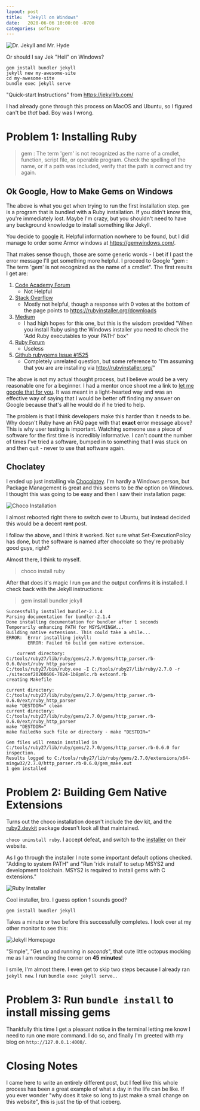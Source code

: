 ```yaml
---
layout: post
title:  "Jekyll on Windows"
date:   2020-06-06 10:00:00 -0700
categories: software
---
```


![Dr. Jekyll and Mr. Hyde](/assets/images/jekyll-hyde.jpg)

Or should I say Jek "Hell" on Windows?

<!--more-->
    
    gem install bundler jekyll
    jekyll new my-awesome-site
    cd my-awesome-site
    bundle exec jekyll serve

"Quick-start Instructions" from https://jekyllrb.com/

I had already gone through this process on MacOS and Ubuntu, so I figured can't be _that_ bad.  Boy was I wrong.

# Problem 1: Installing Ruby

> gem : The term 'gem' is not recognized as the name of a cmdlet, function, script file, or operable program. Check the spelling of the name, or if a path was included, verify that the path is correct and try again.

## Ok Google, How to Make Gems on Windows

The above is what you get when trying to run the first installation step. `gem` is a program that is bundled with a Ruby installation.  If you didn't know this, you're immediately lost. Maybe I'm crazy, but you shouldn't need to have any background knowledge to install something like Jekyll.

You decide to [google](https://www.google.com/search?q=gem+windows) it.  Helpful information nowhere to be found, but I did manage to order some Armor windows at https://gemwindows.com/.

That makes sense though, those are some generic words - I bet if I past the error message I'll get something more helpful.  I proceed to Google "gem : The term 'gem' is not recognized as the name of a cmdlet".  The first results I get are:

1. [Code Academy Forum](https://discuss.codecademy.com/t/command-line-says-gem-is-not-recognized-as-an-internal-or-external-command/41618)
    - Not Helpful
2. [Stack Overflow](https://stackoverflow.com/questions/27239491/cannot-install-gem-make-is-not-recognized-as-an-internal-or-external-command-o)
    - Mostly not helpful, though a response with 0 votes at the bottom of the page points to https://rubyinstaller.org/downloads
3. [Medium](https://medium.com/@andreahanna/i-got-a-gem-is-not-recognized-error-when-i-ran-the-command-in-cmd-a4d9d1bcf0c2)
    - I had high hopes for this one, but this is the wisdom provided "When you install Ruby using the Windows installer you need to check the 'Add Ruby executables to your PATH' box"
4. [Ruby Forum](https://www.ruby-forum.com/t/gem-is-not-recongnized/111891)
    - Useless
5. [Github rubygems Issue #1525](https://github.com/rubygems/rubygems/issues/1525)
    - Completely unrelated question, but some reference to "I'm assuming that you are are installing via http://rubyinstaller.org/"

The above is not my actual thought process, but I believe would be a very reasonable one for a beginner. I had a mentor once shoot me a link to [let me google that for you](https://lmgtfy.com/?q=how+to+use+google).  It was meant in a light-hearted way and was an effective way of saying that I would be better off finding my answer on Google because that's all he would do if he tried to help.  

The problem is that I think developers make this harder than it needs to be.  Why doesn't Ruby have an FAQ page with that **exact** error message above?  This is why user testing is important.  Watching someone use a piece of software for the first time is incredibly informative.  I can't count the number of times I've tried a software, bumped in to something that I was stuck on and then quit - never to use that software again.

## Choclatey

I ended up just installing via [Chocolatey](https://chocolatey.org/).  I'm hardly a Windows person, but Package Management is great and this seems to be _the_ option on Windows.  I thought this was going to be easy and then I saw their installation page:

![Choco Installation](/assets/images/choco-installation.png)

I almost rebooted right there to switch over to Ubuntu, but instead decided this would be a decent ~~rant~~ post.

I follow the above, and I think it worked.  Not sure what Set-ExecutionPolicy has done, but the software is named after chocolate so they're probably good guys, right?

Almost there, I think to myself.

> choco install ruby

After that does it's magic I run `gem` and the output confirms it is installed. I check back with the Jekyll instructions:

> gem install bundler jekyll

    Successfully installed bundler-2.1.4
    Parsing documentation for bundler-2.1.4
    Done installing documentation for bundler after 1 seconds
    Temporarily enhancing PATH for MSYS/MINGW...
    Building native extensions. This could take a while...
    ERROR:  Error installing jekyll:
            ERROR: Failed to build gem native extension.

        current directory: C:/tools/ruby27/lib/ruby/gems/2.7.0/gems/http_parser.rb-0.6.0/ext/ruby_http_parser
    C:/tools/ruby27/bin/ruby.exe -I C:/tools/ruby27/lib/ruby/2.7.0 -r ./siteconf20200606-7024-1b8pmlc.rb extconf.rb
    creating Makefile

    current directory: C:/tools/ruby27/lib/ruby/gems/2.7.0/gems/http_parser.rb-0.6.0/ext/ruby_http_parser
    make "DESTDIR=" clean
    current directory: C:/tools/ruby27/lib/ruby/gems/2.7.0/gems/http_parser.rb-0.6.0/ext/ruby_http_parser
    make "DESTDIR="
    make failedNo such file or directory - make "DESTDIR="

    Gem files will remain installed in C:/tools/ruby27/lib/ruby/gems/2.7.0/gems/http_parser.rb-0.6.0 for inspection.
    Results logged to C:/tools/ruby27/lib/ruby/gems/2.7.0/extensions/x64-mingw32/2.7.0/http_parser.rb-0.6.0/gem_make.out
    1 gem installed

# Problem 2: Building Gem Native Extensions

Turns out the choco installation doesn't include the dev kit, and the [ruby2.devkit](https://chocolatey.org/packages/ruby2.devkit) package doesn't look all that maintained.

`choco uninstall ruby`.  I accept defeat, and switch to the [installer](https://rubyinstaller.org/downloads/) on their website.

As I go through the installer I note some important default options checked.  "Adding to system PATH" and "Run 'ridk install' to setup MSYS2 and development toolchain. MSYS2 is required to install gems with C extensions."  

![Ruby Installer](/assets/images/ruby-installer.png)

Cool installer, bro. I guess option 1 sounds good?

    gem install bundler jekyll

Takes a minute or two before this successfully completes.  I look over at my other monitor to see this:

![Jekyll Homepage](/assets/images/jekyll-home.png)

"Simple", "Get up and running in _seconds_", that cute little octopus mocking me as I am rounding the corner on **45 minutes**!

I smile, I'm almost there.  I even get to skip two steps because I already ran `jekyll new`.  I run `bundle exec jekyll serve`...

# Problem 3: Run `bundle install` to install missing gems

Thankfully this time I get a pleasant notice in the terminal letting me know I need to run one more command.  I do so, and finally I'm greeted with my blog on `http://127.0.0.1:4000/`.

# Closing Notes

I came here to write an entirely different post, but I feel like this whole process has been a great example of what a day in the life can be like.  If you ever wonder "why does it take so long to just make a small change on this website", this is just the tip of that iceberg.